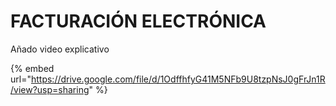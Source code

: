 # FACTURACIÓN ELECTRÓNICA

Añado video explicativo

{% embed url="https://drive.google.com/file/d/1OdffhfyG41M5NFb9U8tzpNsJ0gFrJn1R/view?usp=sharing" %}
